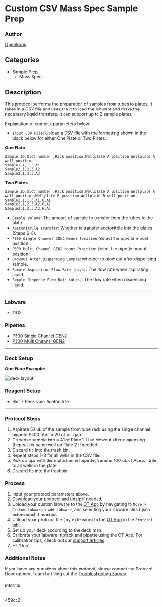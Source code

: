 # Custom CSV Mass Spec Sample Prep

### Author
[Opentrons](https://opentrons.com/)

## Categories
* Sample Prep
	* Mass Spec

## Description
This protocol performs the preparation of samples from tubes to plates. It takes in a CSV file and uses the it to load the labware and make the necessary liquid transfers. It can support up to 2 sample plates.

Explanation of complex parameters below:
* `Input CSV File`: Upload a CSV file with the formatting shown in the block below for either One Plate or Two Plates:

**One Plate**
```
Sample ID,Slot number ,Rack position,Wellplate A position,Wellplate A well position
Sample1,1,1,3,A1
Sample2,1,2,3,A2
Sample3,1,3,3,A3
```

**Two Plates**
```
Sample ID,Slot number ,Rack position,Wellplate A position,Wellplate A well position,Wellplate B position,Wellplate B well position
Sample1,1,1,3,A1,6,A1
Sample2,1,2,3,A2,6,A2
Sample3,1,3,3,A3,6,A3
```

* `Sample Volume`: The amount of sample to transfer from the tubes to the plate.
* `Acetonitrile Transfer`: Whether to transfer acetonitrile into the plates (Steps 6-8).
* `P300 Single Channel GEN2 Mount Position`: Select the pipette mount position.
* `P300 Multi Channel GEN2 Mount Position`: Select the pipette mount position.
* `Blowout After Dispensing Sample`: Whether to blow out after dispensing sample.
* `Sample Aspiration Flow Rate (uL/s)`: The flow rate when aspirating liquid.
* `Sample Dispense Flow Rate (uL/s)`: The flow rate when dispensing liquid.

---

### Labware
* TBD

### Pipettes
* [P300 Single Channel GEN2](https://shop.opentrons.com/collections/ot-2-robot/products/single-channel-electronic-pipette?variant=5984549109789)
* [P300 Multi Channel GEN2](https://shop.opentrons.com/collections/ot-2-robot/products/8-channel-electronic-pipette?variant=5984202489885)

---

### Deck Setup

**One Plate Example:**

![deck layout](https://opentrons-protocol-library-website.s3.amazonaws.com/custom-README-images/459cc2/459cc2-layout.png)

### Reagent Setup
* Slot 7 Reservoir: Acetonitrile

---

### Protocol Steps
1. Aspirate 50 uL of the sample from tube rack using the single channel pippete P300. Add a 20 uL air gap.					
2. Dispense sample into a A1 of Plate 1. Use blowout after dispensing. (Repeat for same well on Plate 2 if needed).
3. Discard tip into the trash bin.
4. Repeat steps 1-3 for all wells in the CSV file.
5. Pick up tips with the multichannel pipette, transfer 100 uL of Acetonitrile to all wells in the plate.
6. Discard tip into the trashbin.

### Process
1. Input your protocol parameters above.
2. Download your protocol and unzip if needed.
3. Upload your custom labware to the [OT App](https://opentrons.com/ot-app) by navigating to `More` > `Custom Labware` > `Add Labware`, and selecting your labware files (.json extensions) if needed.
4. Upload your protocol file (.py extension) to the [OT App](https://opentrons.com/ot-app) in the `Protocol` tab.
5. Set up your deck according to the deck map.
6. Calibrate your labware, tiprack and pipette using the OT App. For calibration tips, check out our [support articles](https://support.opentrons.com/en/collections/1559720-guide-for-getting-started-with-the-ot-2).
7. Hit 'Run'.

### Additional Notes
If you have any questions about this protocol, please contact the Protocol Development Team by filling out the [Troubleshooting Survey](https://protocol-troubleshooting.paperform.co/).

###### Internal
459cc2